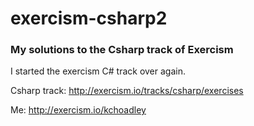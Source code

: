 # exercism-csharp2

### My solutions to the Csharp track of Exercism

I started the exercism C# track over again.

Csharp track: http://exercism.io/tracks/csharp/exercises

Me: http://exercism.io/kchoadley
